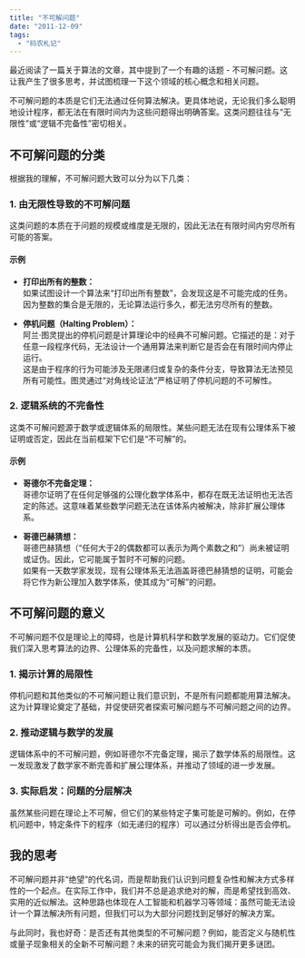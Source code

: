 ```yaml
---
title: "不可解问题"
date: "2011-12-09"
tags: 
  - "码农札记"
---
```


最近阅读了一篇关于算法的文章，其中提到了一个有趣的话题 - 不可解问题。这让我产生了很多思考，并试图梳理一下这个领域的核心概念和相关问题。  

不可解问题的本质是它们无法通过任何算法解决。更具体地说，无论我们多么聪明地设计程序，都无法在有限时间内为这些问题得出明确答案。这类问题往往与“无限性”或“逻辑不完备性”密切相关。  


## 不可解问题的分类  

根据我的理解，不可解问题大致可以分为以下几类：  

### 1. **由无限性导致的不可解问题**  
这类问题的本质在于问题的规模或维度是无限的，因此无法在有限时间内穷尽所有可能的答案。  

#### 示例  
- **打印出所有的整数：**  
  如果试图设计一个算法来“打印出所有整数”，会发现这是不可能完成的任务。因为整数的集合是无限的，无论算法运行多久，都无法穷尽所有的整数。  

- **停机问题（Halting Problem）：**  
  阿兰·图灵提出的停机问题是计算理论中的经典不可解问题。它描述的是：对于任意一段程序代码，无法设计一个通用算法来判断它是否会在有限时间内停止运行。  
  这是由于程序的行为可能涉及无限递归或复杂的条件分支，导致算法无法预见所有可能性。图灵通过“对角线论证法”严格证明了停机问题的不可解性。  

### 2. **逻辑系统的不完备性**  
这类不可解问题源于数学或逻辑体系的局限性。某些问题无法在现有公理体系下被证明或否定，因此在当前框架下它们是“不可解”的。  

#### 示例  
- **哥德尔不完备定理：**  
  哥德尔证明了在任何足够强的公理化数学体系中，都存在既无法证明也无法否定的陈述。这意味着某些数学问题无法在该体系内被解决，除非扩展公理体系。  

- **哥德巴赫猜想：**  
  哥德巴赫猜想（“任何大于2的偶数都可以表示为两个素数之和”）尚未被证明或证伪。因此，它可能属于暂时不可解的问题。  
  如果有一天数学家发现，现有公理体系无法涵盖哥德巴赫猜想的证明，可能会将它作为新公理加入数学体系，使其成为“可解”的问题。  


## 不可解问题的意义  

不可解问题不仅是理论上的障碍，也是计算机科学和数学发展的驱动力。它们促使我们深入思考算法的边界、公理体系的完备性，以及问题求解的本质。  

### 1. **揭示计算的局限性**  
停机问题和其他类似的不可解问题让我们意识到，不是所有问题都能用算法解决。这为计算理论奠定了基础，并促使研究者探索可解问题与不可解问题之间的边界。  

### 2. **推动逻辑与数学的发展**  
逻辑体系中的不可解问题，例如哥德尔不完备定理，揭示了数学体系的局限性。这一发现激发了数学家不断完善和扩展公理体系，并推动了领域的进一步发展。  

### 3. **实际启发：问题的分层解决**  
虽然某些问题在理论上不可解，但它们的某些特定子集可能是可解的。例如，在停机问题中，特定条件下的程序（如无递归的程序）可以通过分析得出是否会停机。  


## 我的思考  

不可解问题并非“绝望”的代名词，而是帮助我们认识到问题复杂性和解决方式多样性的一个起点。在实际工作中，我们并不总是追求绝对的解，而是希望找到高效、实用的近似解法。这种思路也体现在人工智能和机器学习等领域：虽然可能无法设计一个算法解决所有问题，但我们可以为大部分问题找到足够好的解决方案。  

与此同时，我也好奇：是否还有其他类型的不可解问题？例如，能否定义与随机性或量子现象相关的全新不可解问题？未来的研究可能会为我们揭开更多谜团。  

